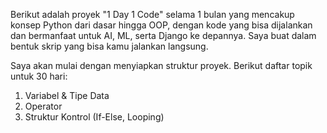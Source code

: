 Berikut adalah proyek "1 Day 1 Code" selama 1 bulan yang mencakup konsep Python dari dasar hingga OOP, dengan kode yang bisa dijalankan dan bermanfaat untuk AI, ML, serta Django ke depannya. Saya buat dalam bentuk skrip yang bisa kamu jalankan langsung.

Saya akan mulai dengan menyiapkan struktur proyek. Berikut daftar topik untuk 30 hari:
 1. Variabel & Tipe Data
 2. Operator
 3. Struktur Kontrol (If-Else, Looping) 
